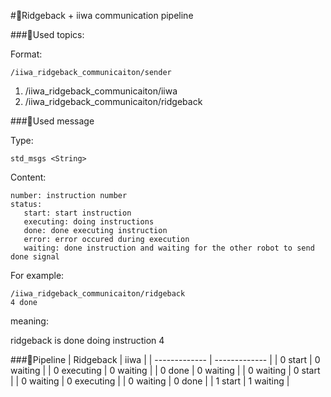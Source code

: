 #:frog:Ridgeback + iiwa communication pipeline

###:purple_heart:Used topics:

Format: 
 
    /iiwa_ridgeback_communicaiton/sender

1. /iiwa_ridgeback_communicaiton/iiwa
2. /iiwa_ridgeback_communicaiton/ridgeback

###:purple_heart:Used message

Type:

    std_msgs <String>

Content:
```commandline
number: instruction number
status: 
   start: start instruction
   executing: doing instructions
   done: done executing instruction
   error: error occured during execution
   waiting: done instruction and waiting for the other robot to send done signal
```

For example: 

    /iiwa_ridgeback_communicaiton/ridgeback
    4 done
meaning: 

ridgeback is done doing instruction 4

###:purple_heart:Pipeline
| Ridgeback | iiwa |
| ------------- | ------------- | 
| 0 start | 0 waiting |
| 0 executing | 0 waiting |
| 0 done | 0 waiting |
| 0 waiting | 0 start |
| 0 waiting | 0 executing |
| 0 waiting | 0 done |
| 1 start | 1 waiting |
